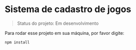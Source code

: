 # Sistema de cadastro de jogos

> Status do projeto: Em desenvolvimento

Para rodar esse projeto em sua máquina, por favor digite:

```
npm install
```
